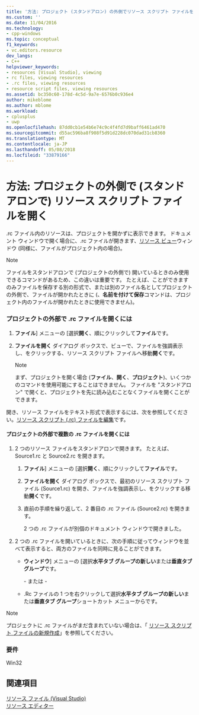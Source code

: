 ```yaml
---
title: '方法: プロジェクト (スタンドアロン) の外側でリソース スクリプト ファイルを開く |Microsoft ドキュメント'
ms.custom: ''
ms.date: 11/04/2016
ms.technology:
- cpp-windows
ms.topic: conceptual
f1_keywords:
- vc.editors.resource
dev_langs:
- C++
helpviewer_keywords:
- resources [Visual Studio], viewing
- rc files, viewing resources
- .rc files, viewing resources
- resource script files, viewing resources
ms.assetid: bc350c60-178d-4c5d-9a7e-6576b0c936e4
author: mikeblome
ms.author: mblome
ms.workload:
- cplusplus
- uwp
ms.openlocfilehash: 87dd0cb1e54b6e74c9c4f4fd7d9baff6461ad470
ms.sourcegitcommit: d55ac596ba8f908f5d91d228dc070dad31cb8360
ms.translationtype: MT
ms.contentlocale: ja-JP
ms.lasthandoff: 05/08/2018
ms.locfileid: "33879166"
---
```

# <a name="how-to-open-a-resource-script-file-outside-of-a-project-standalone"></a>方法: プロジェクトの外側で (スタンドアロンで) リソース スクリプト ファイルを開く
.rc ファイル内のリソースは、プロジェクトを開かずに表示できます。 ドキュメント ウィンドウで開く場合に、.rc ファイルが開きます、[リソース ビュー](../windows/resource-view-window.md)ウィンドウ (同様に、ファイルがプロジェクト内の場合)。  
  
> [!NOTE]
>  ファイルをスタンドアロンで (プロジェクトの外側で) 開いているときのみ使用できるコマンドがあるため、この違いは重要です。 たとえば、ことができますのみファイルを保存する別の形式で、または別のファイル名としてプロジェクトの外側で、ファイルが開かれたときに (、**名前を付けて保存**コマンドは、プロジェクト内のファイルが開かれたときに使用できません)。  
  
### <a name="to-open-an-rc-file-outside-a-project"></a>プロジェクトの外部で .rc ファイルを開くには  
  
1.  **ファイル**] メニューの [選択**開く**、順にクリックして**ファイル**です。  
  
2.  **ファイルを開く** ダイアログ ボックスで、ビューで、ファイルを強調表示し、をクリックする、リソース スクリプト ファイルへ移動**開く**です。  
  
    > [!NOTE]
    >  まず、プロジェクトを開く場合 (**ファイル**、**開く**、**プロジェクト**)、いくつかのコマンドを使用可能にすることはできません。 ファイルを "スタンドアロン" で開くと、プロジェクトを先に読み込むことなくファイルを開くことができます。  
  
 開き、リソース ファイルをテキスト形式で表示するには、次を参照してください。[リソース スクリプト (.rc) ファイルを編集](../windows/how-to-open-a-resource-script-file-in-text-format.md)です。  
  
#### <a name="to-open-multiple-rc-files-outside-a-project"></a>プロジェクトの外部で複数の .rc ファイルを開くには  
  
1.  2 つのリソース ファイルをスタンドアロンで開きます。 たとえば、Source1.rc と Source2.rc を開きます。  
  
    1.  **ファイル**] メニューの [選択**開く**、順にクリックして**ファイル**です。  
  
    2.  **ファイルを開く** ダイアログ ボックスで、最初のリソース スクリプト ファイル (Source1.rc) を開き、ファイルを強調表示し、をクリックする移動**開く**です。  
  
    3.  直前の手順を繰り返して、2 番目の .rc ファイル (Source2.rc) を開きます。  
  
         2 つの .rc ファイルが別個のドキュメント ウィンドウで開きました。  
  
2.  2 つの .rc ファイルを開いているときに、次の手順に従ってウィンドウを並べて表示すると、両方のファイルを同時に見ることができます。  
  
    -   **ウィンドウ**] メニューの [選択**水平タブ グループの新しい**または**垂直タブ グループ**です。  
  
         \- または -  
  
    -   .Rc ファイルの 1 つを右クリックして選択**水平タブ グループの新しい**または**垂直タブ グループ**ショートカット メニューからです。  
  
> [!NOTE]
>  プロジェクトに .rc ファイルがまだ含まれていない場合は、「 [リソース スクリプト ファイルの新規作成](../windows/how-to-create-a-resource-script-file.md)」を参照してください。  
  

  
### <a name="requirements"></a>要件  
 Win32  
  
## <a name="see-also"></a>関連項目  
 [リソース ファイル (Visual Studio)](../windows/resource-files-visual-studio.md)   
 [リソース エディター](../windows/resource-editors.md)